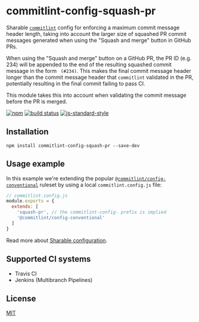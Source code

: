 # commitlint-config-squash-pr

Sharable [`commitlint`] config for enforcing a maximum commit message
header length, taking into account the larger size of squashed PR
commit messages generated when using the "Squash and merge" button in
GitHub PRs.

When using the "Squash and merge" button on a GitHub PR, the PR ID (e.g.
234) will be appended to the end of the resulting squashed commit
message in the form ` (#234)`. This makes the final commit message
header longer than the commit message header that `commitlint` validated
in the PR, potentially resulting in the final commit failing to pass CI.

This module takes this into account when validating the commit message
before the PR is merged.

[![npm](https://img.shields.io/npm/v/commitlint-config-squash-pr.svg)](https://www.npmjs.com/package/commitlint-config-squash-pr)
[![build status](https://travis-ci.org/watson/commitlint-config-squash-pr.svg?branch=master)](https://travis-ci.org/watson/commitlint-config-squash-pr)
[![js-standard-style](https://img.shields.io/badge/code%20style-standard-brightgreen.svg?style=flat)](https://github.com/feross/standard)

## Installation

```
npm install commitlint-config-squash-pr --save-dev
```

## Usage example

In this example we're extending the popular
[`@commitlint/config-conventional`] ruleset by using a local
`commitlint.config.js` file:

```js
// commitlint.config.js
module.exports = {
  extends: [
    'squash-pr', // the commitlint-config- prefix is implied
    '@commitlint/config-conventional'
  ]
}
```

Read more about [Sharable configuration].

## Supported CI systems

- Travis CI
- Jenkins (Multibranch Pipelines)

## License

[MIT](LICENSE)

[`commitlint`]: https://github.com/marionebl/commitlint
[`@commitlint/config-conventional`]: https://www.npmjs.com/package/@commitlint/config-conventional
[Sharable configuration]: https://marionebl.github.io/commitlint/#/reference-configuration?id=shareable-configuration
